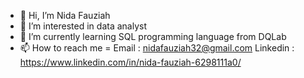 - 👋 Hi, I’m Nida Fauziah
- 👀 I’m interested in data analyst
- 🌱 I’m currently learning SQL programming language from DQLab 
- 📫 How to reach me =
     Email    : nidafauziah32@gmail.com
     Linkedin : https://www.linkedin.com/in/nida-fauziah-6298111a0/
